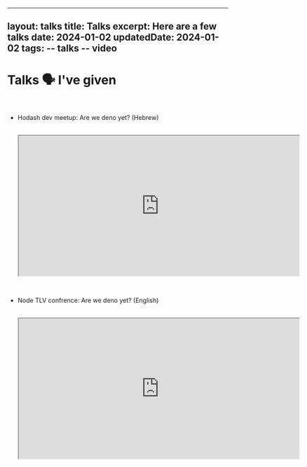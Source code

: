 
---
layout: talks
title: Talks
excerpt: Here are a few talks 
date: 2024-01-02 
updatedDate: 2024-01-02
tags:
    -- talks
    -- video
---

<h1>Talks 🗣️ I've given</h1><br/>

<ul>
    <li>
        <p>Hodash dev meetup: Are we deno yet? (Hebrew)<p>
        <br/>
        <iframe width="640" height="320"
            src="https://www.youtube.com/embed/uM64dDlBikI">
        </iframe>
    </li>
    <br/>
    <li>
        <p>Node TLV confrence: Are we deno yet? (English)<p>
        <br/>
        <iframe width="640" height="320"
            src="https://www.youtube.com/embed/0FfzP7Tmlmc">
        </iframe>
    </li>
</ul>
<br/>

